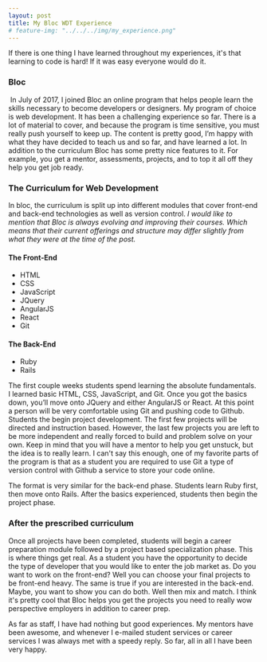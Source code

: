 ```yaml
---
layout: post
title: My Bloc WDT Experience
# feature-img: "../../../img/my_experience.png"
---
```


If there is one thing I have learned throughout my experiences, it's that learning to code is hard! If it was easy everyone would do it.

### Bloc ###
&nbsp;In July of 2017, I joined Bloc an online program that helps people learn the skills necessary to become developers or designers. My program of choice is web development. It has been a challenging experience so far. There is a lot of material to cover, and because the program is time sensitive, you must really push yourself to keep up. The content is pretty good, I’m happy with what they have decided to teach us and so far, and have learned a lot. In addition to the curriculum Bloc has some pretty nice features to it. For example, you get a mentor, assessments, projects, and to top it all off they help you get job ready.

### The Curriculum for Web Development ###
In bloc, the curriculum is split up into different modules that cover front-end and back-end technologies as well as version control. *I would like to mention that Bloc is always evolving and improving their courses. Which means that their current offerings and structure may differ slightly from what they were at the time of the post.*
#### The Front-End ####

* HTML
* CSS
* JavaScript
* JQuery
* AngularJS
* React
* Git

#### The Back-End ####

* Ruby
* Rails

The first couple weeks students spend learning the absolute fundamentals. I learned basic HTML, CSS, JavaScript, and Git. Once you got the basics down, you’ll move onto JQuery and either AngularJS or React. At this point a person will be very comfortable using Git and pushing code to Github. Students the begin project development. The first few projects will be directed and instruction based. However, the last few projects you are left to be more independent and really forced to build and problem solve on your own. Keep in mind that you will have a mentor to help you get unstuck, but the idea is to really learn. I can't say this enough, one of my favorite parts of the program is that as a student you are required to use Git a type of version control with Github a service to store your code online.

The format is very similar for the back-end phase. Students learn Ruby first, then move onto Rails. After the basics experienced, students then begin the project phase.

### After the prescribed curriculum ###

Once all projects have been completed, students will begin a career preparation module followed by a project based specialization phase. This is where things get real. As a student you have the opportunity to decide the type of developer that you would like to enter the job market as. Do you want to work on the front-end? Well you can choose your final projects to be front-end heavy. The same is true if you are interested in the back-end. Maybe, you want to show you can do both. Well then mix and match. I think it's pretty cool that Bloc helps you get the projects you need to really wow perspective employers in addition to career prep.

As far as staff, I have had nothing but good experiences. My mentors have been awesome, and whenever I e-mailed student services or career services I was always met with a speedy reply. So far, all in all I have been very happy.
